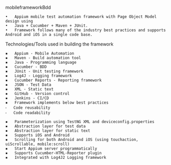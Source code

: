 mobileframeworkBdd

	•	Appium mobile test automation framework with Page Object Model design using
	•	Java + Cucumber + Maven + JUnit.
	•	Framework follows many of the industry best practices and supports Android and iOS in a single code base.


Technologies/Tools used in building the framework

	▪	Appium - Mobile Automation 
	▪	Maven - Build automation tool
	▪	Java - Programming language
	▪	Cucumber - BDD
	▪	JUnit - Unit testing framework
	▪	Log4J - Logging framework
	▪	Cucumber Reports - Reporting framework
	▪	JSON - Test Data
	▪	XML - Static text
	▪	GitHub - Version control
	▪	Jenkins - CI/CD
	▪	Framework implements below best practices
	⁃	Code reusability
	⁃	Code readability

	▪	Parameterization using TestNG XML and deviceconfig.properties
	▪	Abstraction layer for test data
	▪	Abstraction layer for static text
	▪	Supports iOS and Android
	▪	Scrolling for both Android and iOS (using touchaction, uiScrollable, mobile:scroll)
	▪	Start Appium server programmatically
	▪	Supports Cucumber-HTML-Reporter plugin
	▪	Integrated with Log4J2 Logging framework
